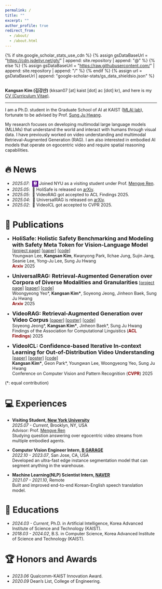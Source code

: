```yaml
---
permalink: /
title: ""
excerpt: ""
author_profile: true
redirect_from: 
  - /about/
  - /about.html
---
```


{% if site.google_scholar_stats_use_cdn %}
{% assign gsDataBaseUrl = "https://cdn.jsdelivr.net/gh/" | append: site.repository | append: "@" %}
{% else %}
{% assign gsDataBaseUrl = "https://raw.githubusercontent.com/" | append: site.repository | append: "/" %}
{% endif %}
{% assign url = gsDataBaseUrl | append: "google-scholar-stats/gs_data_shieldsio.json" %}

<span class='anchor' id='about-me'></span>
---

**Kangsan Kim (김강산)** (kksan07 \[at] kaist \[dot] ac \[dot] kr), and here is my [CV (Curriculum Vitae)](assets/Curriculum_Vitae.pdf).

---

I am a Ph.D. student in the Graduate School of AI at KAIST ([MLAI lab](https://www.mlai-kaist.com)), fortunate to be advised by Prof. [Sung Ju Hwang](http://www.sungjuhwang.com). 

My research focuses on developing multimodal large language models (MLLMs) that understand the world and interact with humans through visual data. I have previously worked on video understanding and multimodal Retrieval-Augmented Generation (RAG). I am also interested in embodied AI models that operate on egocentric video and require spatial reasoning capabilities.

# 🔥 News
- *2025.07*: &nbsp;<img src="assets/nyu.png" alt="NYU" width="20" style="vertical-align: middle;" /> Joined NYU as a visiting student under Prof. [Mengye Ren](https://mengyeren.com).
- *2025.05*: &nbsp;📖 HoliSafe is released on [arXiv](https://www.arxiv.org/abs/2506.04704).
- *2025.05*: &nbsp;🎉 VideoRAG got accepted to ACL Findings 2025.
- *2025.04*: &nbsp;📖 UniversalRAG is released on [arXiv](https://arxiv.org/abs/2504.20734).
- *2025.02*: &nbsp;🎉 VideoICL got accepted to CVPR 2025.

# 📝 Publications 

- <font size="4"><b>HoliSafe: Holistic Safety Benchmarking and Modeling with Safety Meta Token for Vision-Language Model</b></font>
[[project page]](https://youngwanlee.github.io/holisafe/) [[paper]](https://www.arxiv.org/abs/2506.04704) [[code]](https://github.com/youngwanLEE/holisafe) <br>
&#x200B;Youngwan Lee, **Kangsan Kim**, Kwanyong Park, Ilchae Jung, Sujin Jang, Seanie Lee, Yong-Ju Lee, Sung Ju Hwang <br>
<span style="color:darkred">**Arxiv**</span> 2025

- <font size="4"><b>UniversalRAG: Retrieval-Augmented Generation over Corpora of Diverse Modalities and Granularities</b></font>
[[project page]](https://universalrag.github.io/) [[paper]](https://arxiv.org/abs/2504.20734) [[code]](https://github.com/wgcyeo/UniversalRAG) <br>
&#x200B;Woongyeong Yeo\*, **Kangsan Kim\***, Soyeong Jeong, Jinheon Baek, Sung Ju Hwang <br>
<span style="color:darkred">**Arxiv**</span> 2025

- <font size="4"><b>VideoRAG: Retrieval-Augmented Generation over Video Corpus</b></font>
[[paper]](https://arxiv.org/abs/2501.05874) [[poster]](assets/poster/VideoRAG.pdf) [[code]](https://github.com/starsuzi/VideoRAG) <br>
&#x200B;Soyeong Jeong\*, **Kangsan Kim\***, Jinheon Baek\*, Sung Ju Hwang <br>
Findings of the Association for Computational Linguistics (<span style="color:darkred">**ACL Findings**</span>) 2025

- <font size="4"><b>VideoICL: Confidence-based Iterative In-context Learning for Out-of-Distribution Video Understanding</b></font>
[[paper]](https://arxiv.org/abs/2412.02186) [[poster]](https://drive.google.com/file/d/1bSE0MZVCmNDr8i_FSfOsGmgKpLCaS9Kf/view?usp=sharing) [[code]](https://github.com/KangsanKim07/VideoICL) <br>
&#x200B;**Kangsan Kim\***, Geon Park\*, Youngwan Lee, Woongyeong Yeo, Sung Ju Hwang <br>
Conference on Computer Vision and Pattern Recognition (<span style="color:darkred">**CVPR**</span>) 2025

(*: equal contribution)

# 💻 Experiences
- <b>Visiting Student, [New York University](https://www.nyu.edu)</b> <br>
*2025.07 - Current*, Brooklyn, NY, USA  <br>
Advisor: Prof. [Mengye Ren](https://mengyeren.com) <br>
Studying question answering over egocentric video streams from multiple embodied agents.

- <b>Computer Vision Engineer Intern, [B GARAGE](https://www.bgarage.ai/)</b> <br>
*2022.10 - 2023.07*, San Jose, CA, USA <br>
Developed an ultra-fast edge instance segmentation model that can segment anything in the warehouse.

- <b>Machine Learning(NLP) Scientist Intern, [NAVER](https://papago.naver.com/)</b> <br>
*2021.07 - 2021.10*, Remote <br>
Built and improved end-to-end Korean-English speech translation model.

# 📖 Educations
- *2024.03 - Current*, Ph.D. in Artificial Intelligence, Korea Advanced Institute of Science and Technology (KAIST).
- *2018.03 - 2024.02*, B.S. in Computer Science, Korea Advanced Institute of Science and Technology (KAIST). 

# 🏆 Honors and Awards
- *2023.06* Qualcomm-KAIST Innovation Award. 
- *2020.09* Dean’s List, College of Engineering. 

<!-- # 💬 Invited Talks
- *2021.06*, Lorem ipsum dolor sit amet, consectetur adipiscing elit. Vivamus ornare aliquet ipsum, ac tempus justo dapibus sit amet. 
- *2021.03*, Lorem ipsum dolor sit amet, consectetur adipiscing elit. Vivamus ornare aliquet ipsum, ac tempus justo dapibus sit amet.  \| [\[video\]](https://github.com/) -->